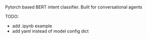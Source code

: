 Pytorch based BERT intent classifier. Built for conversational agents

TODO:
- add .ipynb example
- add yaml instead of model config dict
